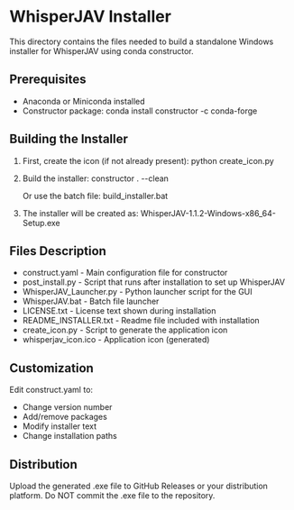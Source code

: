 # WhisperJAV Installer

This directory contains the files needed to build a standalone Windows installer for WhisperJAV using conda constructor.

## Prerequisites

- Anaconda or Miniconda installed
- Constructor package: conda install constructor -c conda-forge

## Building the Installer

1. First, create the icon (if not already present):
   python create_icon.py

2. Build the installer:
   constructor . --clean
   
   Or use the batch file:
   build_installer.bat

3. The installer will be created as: WhisperJAV-1.1.2-Windows-x86_64-Setup.exe

## Files Description

- construct.yaml - Main configuration file for constructor
- post_install.py - Script that runs after installation to set up WhisperJAV
- WhisperJAV_Launcher.py - Python launcher script for the GUI
- WhisperJAV.bat - Batch file launcher
- LICENSE.txt - License text shown during installation
- README_INSTALLER.txt - Readme file included with installation
- create_icon.py - Script to generate the application icon
- whisperjav_icon.ico - Application icon (generated)

## Customization

Edit construct.yaml to:
- Change version number
- Add/remove packages
- Modify installer text
- Change installation paths

## Distribution

Upload the generated .exe file to GitHub Releases or your distribution platform.
Do NOT commit the .exe file to the repository.
